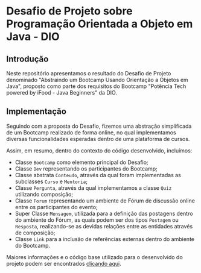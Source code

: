 # Desafio de Projeto sobre Programação Orientada a Objeto em Java - DIO

## Introdução

Neste repositório apresentamos o resultado do Desafio de Projeto denominado "Abstraindo um Bootcamp Usando Orientação a Objetos em Java", proposto como parte dos requisitos do Bootcamp "Potência Tech powered by iFood - Java Beginners" da DIO.

## Implementação

Seguindo com a proposta do Desafio, fizemos uma abstração simplificada de um Bootcamp realizado de forma online, no qual implementamos diversas funcionalidades esperadas dentro de uma plataforma de cursos.

Assim, em resumo, dentro do contexto do código desenvolvido, incluímos:

- Classe `Bootcamp` como elemento principal do Desafio;
- Classe `Dev` representando os participantes do Bootcamp;
- Classe abstrata `Conteudo`, através da qual foram implementadas as subclasses `Curso` e `Mentoria`;
- Classe `Pergunta`, através da qual implementamos a classe `Quiz` utilizando composição;
- Classe `Forum` representando um ambiente de Fórum de discussão online entre os participantes do evento;
- Super Classe `Mensagem`, utilizada para a definição das postagens dentro do ambiente do Fórum, as quais podem ser dos tipos `Postagem` ou `Resposta`, realizando-se as devidas relações entre as entidades através de composição;
- Classe `Link` para a inclusão de referências externas dentro do ambiente do Bootcamp.

Maiores informações e o código base utilizado para o desenvolvido do projeto podem ser encontrados [clicando aqui](https://github.com/cami-la/desafio-poo-dio).
